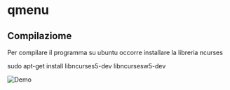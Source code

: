 qmenu
=====

Compilaziome
---

Per compilare il programma su ubuntu occorre installare la libreria ncurses


sudo apt-get install libncurses5-dev libncursesw5-dev


![Demo](http://s30.postimg.org/angls3ywv/qmenu.gif)



